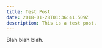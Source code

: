 ```yaml
---
title: Test Post
date: 2018-01-28T01:36:41.509Z
description: This is a test post.
---
```

Blah blah blah.
